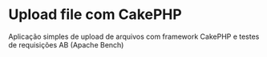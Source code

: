 # Upload file com CakePHP
Aplicação simples de upload de arquivos com framework CakePHP e testes de requisições AB (Apache Bench) 
